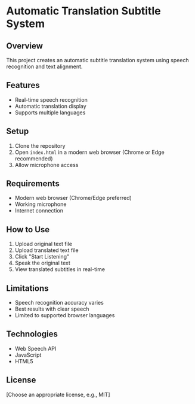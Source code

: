 # Automatic Translation Subtitle System

## Overview
This project creates an automatic subtitle translation system using speech recognition and text alignment.

## Features
- Real-time speech recognition
- Automatic translation display
- Supports multiple languages

## Setup
1. Clone the repository
2. Open `index.html` in a modern web browser (Chrome or Edge recommended)
3. Allow microphone access

## Requirements
- Modern web browser (Chrome/Edge preferred)
- Working microphone
- Internet connection

## How to Use
1. Upload original text file
2. Upload translated text file
3. Click "Start Listening"
4. Speak the original text
5. View translated subtitles in real-time

## Limitations
- Speech recognition accuracy varies
- Best results with clear speech
- Limited to supported browser languages

## Technologies
- Web Speech API
- JavaScript
- HTML5

## License
[Choose an appropriate license, e.g., MIT]